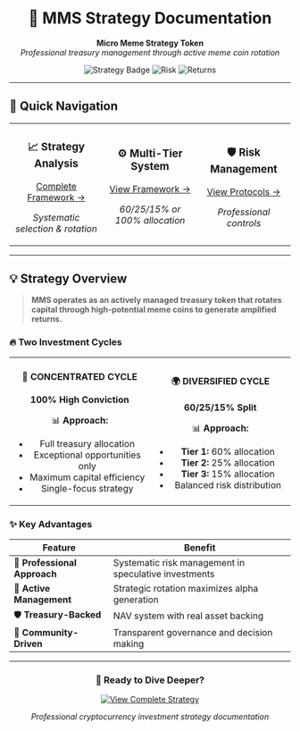 <div align="center">

# 🚀 MMS Strategy Documentation

**Micro Meme Strategy Token**  
*Professional treasury management through active meme coin rotation*

![Strategy Badge](https://img.shields.io/badge/Strategy-Active%20Management-blue)
![Risk](https://img.shields.io/badge/Risk-Managed-green)
![Returns](https://img.shields.io/badge/Returns-Amplified-orange)

</div>

---

## 🎯 Quick Navigation

<table>
<tr>
<td align="center" width="33%">

### 📈 **Strategy Analysis**
[Complete Framework →](mms-strategy.md)

*Systematic selection & rotation*

</td>
<td align="center" width="33%">

### ⚙️ **Multi-Tier System** 
[View Framework →](mms-strategy.md#multi-tier-allocation-system)

*60/25/15% or 100% allocation*

</td>
<td align="center" width="33%">

### 🛡️ **Risk Management**
[View Protocols →](mms-strategy.md#risk-management-protocol)

*Professional controls*

</td>
</tr>
</table>

---

## 💡 **Strategy Overview**

> **MMS operates as an actively managed treasury token that rotates capital through high-potential meme coins to generate amplified returns.**

### 🔥 **Two Investment Cycles**

<table>
<tr>
<td align="center" width="50%">

#### 🎯 **CONCENTRATED CYCLE**
**100% High Conviction**

📊 **Approach:**
- Full treasury allocation
- Exceptional opportunities only
- Maximum capital efficiency
- Single-focus strategy

</td>
<td align="center" width="50%">

#### 🌍 **DIVERSIFIED CYCLE** 
**60/25/15% Split**

📊 **Approach:**
- **Tier 1:** 60% allocation
- **Tier 2:** 25% allocation  
- **Tier 3:** 15% allocation
- Balanced risk distribution

</td>
</tr>
</table>


### ✨ **Key Advantages**

| Feature | Benefit |
|---------|---------|
| 🎯 **Professional Approach** | Systematic risk management in speculative investments |
| 🚀 **Active Management** | Strategic rotation maximizes alpha generation |
| 🛡️ **Treasury-Backed** | NAV system with real asset backing |
| 🤝 **Community-Driven** | Transparent governance and decision making |

---

<div align="center">

### 🚀 **Ready to Dive Deeper?**

[![View Complete Strategy](https://img.shields.io/badge/📊_Complete_Strategy-View_Now-blue?style=for-the-badge)](mms-strategy.md)

*Professional cryptocurrency investment strategy documentation*

</div>
